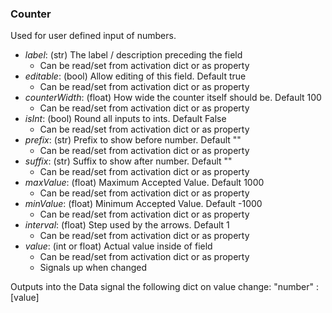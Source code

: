 ### **Counter**
Used for user defined input of numbers. 

 - *label*: (str) The label / description preceding the field
	 - Can be read/set from activation dict or as property
 - *editable*: (bool) Allow editing of this field. Default true
	 - Can be read/set from activation dict or as property
 - *counterWidth*: (float) How wide the counter itself should be. Default 100
	 - Can be read/set from activation dict or as property
 - *isInt*: (bool) Round all inputs to ints. Default False
	 - Can be read/set from activation dict or as property
 - *prefix*: (str) Prefix to show before number. Default ""
	 - Can be read/set from activation dict or as property
 - *suffix*: (str) Suffix to show after number. Default ""
	 - Can be read/set from activation dict or as property
 - *maxValue*: (float) Maximum Accepted Value. Default 1000
	 - Can be read/set from activation dict or as property
 - *minValue*: (float) Minimum Accepted Value. Default -1000
	 - Can be read/set from activation dict or as property
 - *interval*: (float) Step used by the arrows. Default 1
	 - Can be read/set from activation dict or as property
 - *value*: (int or float) Actual value inside of field
	 - Can be read/set from activation dict or as property
	 - Signals up when changed

Outputs into the Data signal the following dict on value change:
"number" : [value]